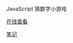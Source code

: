 JavaScript 猜数字小游戏

[在线查看](https://notes.tangjiayan.cn/Online-Displayable-Practices/javascript-number-guessing/)

[笔记](https://notes.tangjiayan.cn/web-build/js/js-number-guessing.html)
